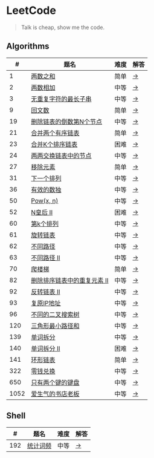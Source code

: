 # LeetCode

> Talk is cheap, show me the code.

## Algorithms

|#|题名|难度|解答|
|---|---|---|---|
|1|[两数之和](https://leetcode-cn.com/problems/two-sum)|简单|[→](algorithms/1-two-sum)|
|2|[两数相加](https://leetcode-cn.com/problems/add-two-numbers)|中等|[→](algorithms/2-add-two-numbers)|
|3|[无重复字符的最长子串](https://leetcode-cn.com/problems/longest-substring-without-repeating-characters)|中等|[→](algorithms/3-longest-substring-without-repeating-characters)|
|9|[回文数](https://leetcode-cn.com/problems/palindrome-number)|简单|[→](algorithms/9-palindrome-number)|
|19|[删除链表的倒数第N个节点](https://leetcode-cn.com/problems/remove-nth-node-from-end-of-list)|中等|[→](algorithms/19-remove-nth-from-end)|
|21|[合并两个有序链表](https://leetcode-cn.com/problems/merge-two-sorted-lists)|简单|[→](algorithms/21-merge-two-sorted-lists)|
|23|[合并K个排序链表](https://leetcode-cn.com/problems/merge-k-sorted-lists)|困难|[→](algorithms/23-merge-k-sorted-lists)|
|24|[两两交换链表中的节点](https://leetcode-cn.com/problems/swap-nodes-in-pairs)|中等|[→](algorithms/24-swap-nodes-in-pairs)|
|27|[移除元素](https://leetcode-cn.com/problems/remove-element)|简单|[→](algorithms/27-remove-element)|
|31|[下一个排列](https://leetcode-cn.com/problems/next-permutation)|中等|[→](algorithms/31-next-permutation)|
|36|[有效的数独](https://leetcode-cn.com/problems/valid-sudoku)|中等|[→](algorithms/36-valid-sudoku)|
|50|[Pow(x, n)](https://leetcode-cn.com/problems/powx-n)|中等|[→](algorithms/50-pow-x-n)|
|52|[N皇后 II](https://leetcode-cn.com/problems/n-queens-ii)|困难|[→](algorithms/52-n-queen)|
|60|[第k个排列](https://leetcode-cn.com/problems/permutation-sequence)|中等|[→](algorithms/60-permutation-sequence)|
|61|[旋转链表](https://leetcode-cn.com/problems/rotate-list)|中等|[→](algorithms/61-rotate-list)|
|62|[不同路径](https://leetcode-cn.com/problems/unique-paths/)|中等|[→](algorithms/62-unique-paths)|
|63|[不同路径 II](https://leetcode-cn.com/problems/unique-paths-ii/)|中等|[→](algorithms/63-unique-paths-ii)|
|70|[爬楼梯](https://leetcode-cn.com/problems/climbing-stairs)|简单|[→](algorithms/70-climbing-stairs)|
|82|[删除排序链表中的重复元素 II](https://leetcode-cn.com/problems/remove-duplicates-from-sorted-list-ii)|中等|[→](algorithms/82-remove-duplicates-from-sorted-list-ii)|
|92|[反转链表 II](https://leetcode-cn.com/problems/reverse-linked-list-ii)|中等|[→](algorithms/92-reverse-link-2)|
|93|[复原IP地址](https://leetcode-cn.com/problems/restore-ip-addresses)|中等|[→](algorithms/93-restore-ip-addresses)|
|96|[不同的二叉搜索树](https://leetcode-cn.com/problems/unique-binary-search-trees)|中等|[→](algorithms/96-unique-binary-search-trees)|
|120|[三角形最小路径和](https://leetcode-cn.com/problems/triangle/)|中等|[→](algorithms/120-triangle)|
|139|[单词拆分](https://leetcode-cn.com/problems/word-break/)|中等|[→](algorithms/139-word-break)|
|140|[单词拆分 II](https://leetcode-cn.com/problems/word-break-ii/)|困难|[→](algorithms/140-word-break-ii)|
|141|[环形链表](https://leetcode-cn.com/problems/linked-list-cycle)|简单|[→](algorithms/141-has-cycle)|
|322|[零钱兑换](https://leetcode-cn.com/problems/coin-change/)|中等|[→](algorithms/322-coin-change)|
|650|[只有两个键的键盘](https://leetcode-cn.com/problems/2-keys-keyboard/comments/)|中等|[→](algorithms/650-2-keys-keyboard)|
|1052|[爱生气的书店老板](https://leetcode-cn.com/problems/grumpy-bookstore-owner)|中等|[→](algorithms/1052-grumpy-bookstore-owner)|

## Shell

|#|题名|难度|解答|
|---|---|---|---|
|192|[统计词频](https://leetcode-cn.com/problems/word-frequency)|中等|[→](shell/192-word-frequency)|
